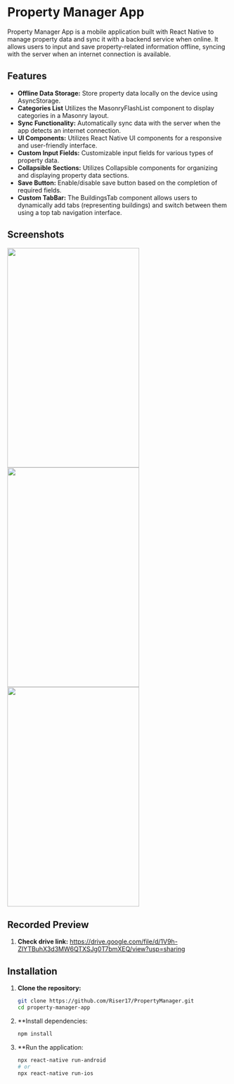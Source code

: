 # Property Manager App

Property Manager App is a mobile application built with React Native to manage property data and sync it with a backend service when online. It allows users to input and save property-related information offline, syncing with the server when an internet connection is available.

## Features

- **Offline Data Storage:** Store property data locally on the device using AsyncStorage.
- **Categories List** Utilizes the MasonryFlashList component to display categories in a Masonry layout.
- **Sync Functionality:** Automatically sync data with the server when the app detects an internet connection.
- **UI Components:** Utilizes React Native UI components for a responsive and user-friendly interface.
- **Custom Input Fields:** Customizable input fields for various types of property data.
- **Collapsible Sections:** Utilizes Collapsible components for organizing and displaying property data sections.
- **Save Button:** Enable/disable save button based on the completion of required fields.
- **Custom TabBar:** The BuildingsTab component allows users to dynamically add tabs (representing buildings) and switch between them using a top tab navigation interface.

## Screenshots

<img src="https://github.com/Riser17/PropertyManager/assets/91198103/0754c084-47f3-4585-9c79-6bdc67c55e3c" width="300" height="500">
<img src="https://github.com/Riser17/PropertyManager/assets/91198103/afc6c311-a9c1-464f-bbd6-fce22a2b5ef9" width="300" height="500">
<img src="https://github.com/Riser17/PropertyManager/assets/91198103/8ab6318e-7a85-45a7-89dd-ead59e3bb607" width="300" height="500">

## Recorded Preview

1. **Check drive link:**
https://drive.google.com/file/d/1V9h-ZIYTBuhX3d3MW6QTXSJg0T7bmXEQ/view?usp=sharing


## Installation

1. **Clone the repository:**

   ```bash
   git clone https://github.com/Riser17/PropertyManager.git
   cd property-manager-app
   ```
2. **Install dependencies:

   ```bash
   npm install
   ```

3. **Run the application:

   ```bash
   npx react-native run-android
   # or
   npx react-native run-ios
```
